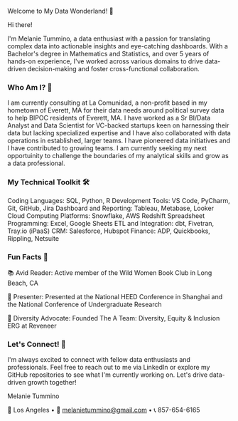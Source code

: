 Welcome to My Data Wonderland! 🌟

Hi there! 

I'm Melanie Tummino, a data enthusiast with a passion for translating complex data into actionable insights and eye-catching dashboards. With a Bachelor's degree in Mathematics and Statistics, and over 5 years of hands-on experience, I've worked across various domains to drive data-driven decision-making and foster cross-functional collaboration.

### Who Am I? 🤔

I am currently consulting at La Comunidad, a non-profit based in my hometown of Everett, MA for their data needs around political survey data to help BIPOC residents of Everett, MA. I have worked as a Sr BI/Data Analyst and Data Scientist for VC-backed startups keen on harnessing their data but lacking specialized expertise and I have also collaborated with data operations in established, larger teams. I have pioneered data initiatives and I have contributed to growing teams. I am currently seeking my next opportuinity to challenge the boundaries of my analytical skills and grow as a data professional. 

### My Technical Toolkit 🛠️

Coding Languages: SQL, Python, R
Development Tools: VS Code, PyCharm, Git, GitHub, Jira
Dashboard and Reporting: Tableau, Metabase, Looker
Cloud Computing Platforms: Snowflake, AWS Redshift
Spreadsheet Programming: Excel, Google Sheets
ETL and Integration: dbt, Fivetran, Tray.io (iPaaS)
CRM: Salesforce, Hubspot
Finance: ADP, Quickbooks, Rippling, Netsuite

### Fun Facts 🎉

📚 Avid Reader: Active member of the Wild Women Book Club in Long Beach, CA 

🎤 Presenter: Presented at the National HEED Conference in Shanghai and the National Conference of Undergraduate Research

🌈 Diversity Advocate: Founded The A Team: Diversity, Equity & Inclusion ERG at Reveneer

### Let's Connect! 🤝

I'm always excited to connect with fellow data enthusiasts and professionals. Feel free to reach out to me via LinkedIn or explore my GitHub repositories to see what I'm currently working on. Let's drive data-driven growth together!

Melanie Tummino

📍 Los Angeles • 📧 melanietummino@gmail.com • 📞 857-654-6165

